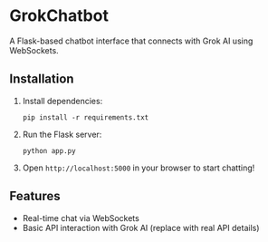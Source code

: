 # GrokChatbot
A Flask-based chatbot interface that connects with Grok AI using WebSockets.

## Installation
1. Install dependencies:
   ```
   pip install -r requirements.txt
   ```
2. Run the Flask server:
   ```
   python app.py
   ```
3. Open `http://localhost:5000` in your browser to start chatting!

## Features
- Real-time chat via WebSockets
- Basic API interaction with Grok AI (replace with real API details)
